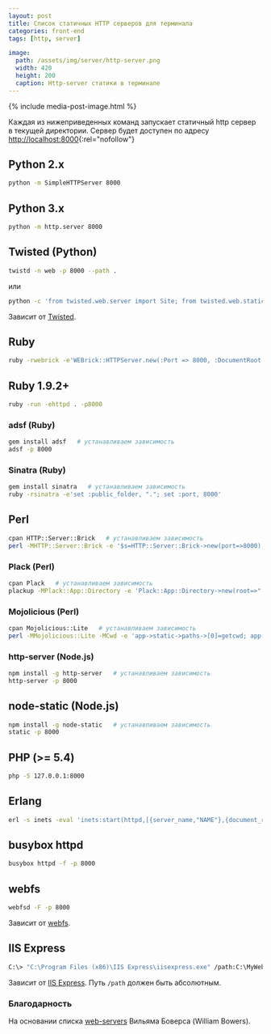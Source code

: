 ```yaml
---
layout: post
title: Список статичных HTTP серверов для терминала
categories: front-end
tags: [http, server]

image:
  path: /assets/img/server/http-server.png
  width: 420
  height: 200
  caption: Http-server статики в терминале
---
```


{% include media-post-image.html %}

Каждая из нижеприведенных команд запускает статичный http сервер в текущей директории. Сервер будет доступен по адресу [http://localhost:8000](http://localhost:8000){:rel="nofollow"}



## Python 2.x
~~~bash
python -m SimpleHTTPServer 8000
~~~

## Python 3.x
~~~bash
python -m http.server 8000
~~~

## Twisted (Python)
~~~bash
twistd -n web -p 8000 --path .
~~~

или

~~~bash
python -c 'from twisted.web.server import Site; from twisted.web.static import File; from twisted.internet import reactor; reactor.listenTCP(8000, Site(File("."))); reactor.run()'
~~~

Зависит от [Twisted](http://twistedmatrix.com/trac/wiki/Downloads).

## Ruby
~~~bash
ruby -rwebrick -e'WEBrick::HTTPServer.new(:Port => 8000, :DocumentRoot => Dir.pwd).start'
~~~

## Ruby 1.9.2+
~~~bash
ruby -run -ehttpd . -p8000
~~~

### adsf (Ruby)
~~~bash
gem install adsf   # устанавливаем зависимость
adsf -p 8000
~~~

### Sinatra (Ruby)
~~~bash
gem install sinatra   # устанавливаем зависимость
ruby -rsinatra -e'set :public_folder, "."; set :port, 8000'
~~~

## Perl
~~~bash
cpan HTTP::Server::Brick   # устанавливаем зависимость
perl -MHTTP::Server::Brick -e '$s=HTTP::Server::Brick->new(port=>8000); $s->mount("/"=>{path=>"."}); $s->start'
~~~

### Plack (Perl)

~~~bash
cpan Plack   # устанавливаем зависимость
plackup -MPlack::App::Directory -e 'Plack::App::Directory->new(root=>".");' -p 8000
~~~


### Mojolicious (Perl)

~~~bash
cpan Mojolicious::Lite   # устанавливаем зависимость
perl -MMojolicious::Lite -MCwd -e 'app->static->paths->[0]=getcwd; app->start' daemon -l http://*:8000
~~~

### http-server (Node.js)

~~~bash
npm install -g http-server   # устанавливаем зависимость
http-server -p 8000
~~~

## node-static (Node.js)

~~~bash
npm install -g node-static   # устанавливаем зависимость
static -p 8000
~~~

## PHP (>= 5.4)

~~~bash
php -S 127.0.0.1:8000
~~~


## Erlang

~~~bash
erl -s inets -eval 'inets:start(httpd,[{server_name,"NAME"},{document_root, "."},{server_root, "."},{port, 8000},{mime_types,[{"html","text/html"},{"htm","text/html"},{"js","text/javascript"},{"css","text/css"},{"gif","image/gif"},{"jpg","image/jpeg"},{"jpeg","image/jpeg"},{"png","image/png"}]}]).'
~~~


## busybox httpd

~~~bash
busybox httpd -f -p 8000
~~~


## webfs

~~~bash
webfsd -F -p 8000
~~~

Зависит от [webfs](http://linux.bytesex.org/misc/webfs.html).

## IIS Express

~~~bash
C:\> "C:\Program Files (x86)\IIS Express\iisexpress.exe" /path:C:\MyWeb /port:8000
~~~

Зависит от [IIS Express](http://www.iis.net/learn/extensions/introduction-to-iis-express/iis-express-overview). Путь `/path` должен быть абсолютным.

### Благодарность
На основании списка [web-servers](https://gist.github.com/willurd/5720255) Вильяма Боверса (William Bowers).
